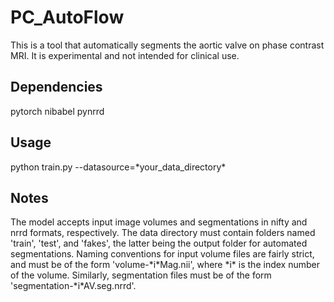 # PC\_AutoFlow
This is a tool that automatically segments the aortic valve on phase contrast
MRI. It is experimental and not intended for clinical use.


## Dependencies

pytorch
nibabel
pynrrd


## Usage

python train.py --datasource=\*your\_data\_directory\*


## Notes

The model accepts input image volumes and segmentations in nifty and nrrd
formats, respectively. The data directory must contain folders named 'train',
'test', and 'fakes', the latter being the output folder for automated
segmentations. Naming conventions for input volume files are fairly strict, and
must be of the form 'volume-\*i\*Mag.nii', where \*i\* is the index number of
the volume. Similarly, segmentation files must be of the form
'segmentation-\*i\*AV.seg.nrrd'.

